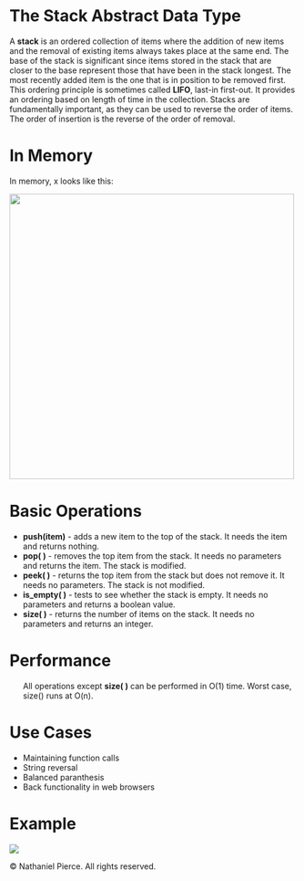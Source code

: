 
<h1>The Stack Abstract Data Type</h1>

<p>A <strong>stack</strong> is an ordered collection of items where the addition of new items and the removal of existing items always takes place at the same end. The base of the stack is significant since items stored in the stack that are closer to the base represent those that have been in the stack longest. The most recently added item is the one that is in position to be removed first. This ordering principle is sometimes called <strong>LIFO</strong>, last-in first-out. It provides an ordering based on length of time in the collection. Stacks are fundamentally important, as they can be used to reverse the order of items. The order of insertion is the reverse of the order of removal.</p>

<h1>In Memory</h1>
<p>In memory, x looks like this:</p>

<img src="" width="500">

<h1>Basic Operations</h1>

<ul>
  <li><strong>push(item)</strong> - adds a new item to the top of the stack. It needs the item and returns nothing.
  <li><strong>pop( )</strong> - removes the top item from the stack. It needs no parameters and returns the item. The stack is modified.
  <li><strong>peek( )</strong> - returns the top item from the stack but does not remove it. It needs no parameters. The stack is not modified.
  <li><strong>is_empty( )</strong> - tests to see whether the stack is empty. It needs no parameters and returns a boolean value.
  <li><strong>size( )</strong> - returns the number of items on the stack. It needs no parameters and returns an integer.
</ul>

<h1>Performance</h1>

<ul>
  All operations except <strong>size( )</strong> can be performed in O(1) time. Worst case, size() runs at O(n).
</ul>

<h1>Use Cases</h1>

<ul>
  <li>Maintaining function calls
  <li>String reversal
  <li>Balanced paranthesis
  <li>Back functionality in web browsers
</ul>

<h1>Example</h1>

![](gif/x.gif)

<p>&copy; Nathaniel Pierce. All rights reserved.</p>
